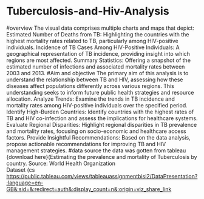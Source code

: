 # Tuberculosis-and-Hiv-Analysis
#overview
The visual data comprises multiple charts and maps that depict:
Estimated Number of Deaths from TB: Highlighting the countries with the highest mortality rates related to TB, particularly among HIV-positive individuals.
Incidence of TB Cases Among HIV-Positive Individuals: A geographical representation of TB incidence, providing insight into which regions are most affected.
Summary Statistics: Offering a snapshot of the estimated number of infections and associated mortality rates between 2003 and 2013.
#Aim and objective
The primary aim of this analysis is to understand the relationship between TB and HIV, assessing how these diseases affect populations differently across various regions. This understanding seeks to inform future public health strategies and resource allocation.
Analyze Trends: Examine the trends in TB incidence and mortality rates among HIV-positive individuals over the specified period.
Identify High-Burden Countries: Identify countries with the highest rates of TB and HIV co-infection and assess the implications for healthcare systems.
Evaluate Regional Disparities: Highlight regional disparities in TB prevalence and mortality rates, focusing on socio-economic and healthcare access factors.
Provide Insightful Recommendations: Based on the data analysis, propose actionable recommendations for improving TB and HIV management strategies.
#data source
the data was gotten from tableau
{download here}(Estimating the prevalence and mortality of Tuberculosis by country. Source: World Health Organization	
Dataset (cs
https://public.tableau.com/views/tableauassignmentbisi2/DataPresentation?:language=en-GB&:sid=&:redirect=auth&:display_count=n&:origin=viz_share_link
